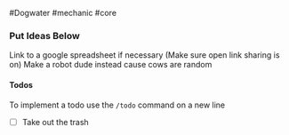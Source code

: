 #Dogwater #mechanic #core 

### Put Ideas Below
Link to a google spreadsheet if necessary (Make sure open link sharing is on)
Make a robot dude instead cause cows are random

#### Todos
To implement a todo use the `/todo` command on a new line
- [ ] Take out the trash